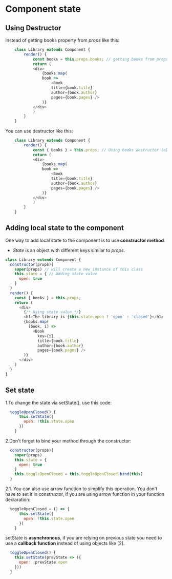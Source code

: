 # Component state

## Using Destructor

Instead of getting books property from *props* like this:

```javascript
    class Library extends Component {
        render() {
            const books = this.props.books; // getting books from props
            return (
            <div>
                {books.map(
                book =>
                    <Book
                    title={book.title}
                    author={book.author}
                    pages={book.pages} />
                )}
            </div>
            )
        }
    }
```

You can use destructor like this:

```javascript
    class Library extends Component {
        render() {
            const { books } = this.props; // Using books destructor (object destructor)
            return (
            <div>
                {books.map(
                book =>
                    <Book
                    title={book.title}
                    author={book.author}
                    pages={book.pages} />
                )}
            </div>
            )
        }
    }
```

## Adding local state to the component

One way to add local state to the component is to use **constructor method**.

- *State* is an object with different keys similar to *props*.

```javascript
class Library extends Component {
  constructor(props){
    super(props) // will create a new instance of this class
    this.state = { // Adding state value
      open: true
    }
  }
  render() {
    const { books } = this.props;
    return (
      <div>
        {/* Using state value */}
        <h1>The library is {this.state.open ? 'open' : 'closed'}</h1>
        {books.map(
          (book, i) =>
            <Book
              key={i}
              title={book.title}
              author={book.author}
              pages={book.pages} />
        )}
      </div>
    )
  }
}
```

## Set state

1.To change the state via setState(), use this code:

```javascript
  toggleOpenClosed() {
      this.setState({
        open: !this.state.open
      })
    }
```

2.Don't forget to bind your method through the constructor:

```javascript
  constructor(props){
    super(props)
    this.state = {
      open: true
    }
    this.toggleOpenClosed = this.toggleOpenClosed.bind(this)
  }
```

2.1. You can also use arrow function to simplify this operation. You don't have to set it in constructor, if you are using arrow function in your function declaration:

```javascript
  toggleOpenClosed = () => {
      this.setState({
        open: !this.state.open
      })
    }
```

setState is **asynchronous**, if you are relying on previous state you need to use a **callback function** instead of using objects like [2].

```javascript
  toggleOpenClosed() {
    this.setState(prevState => ({
      open: !prevState.open
    }))
  }
```
